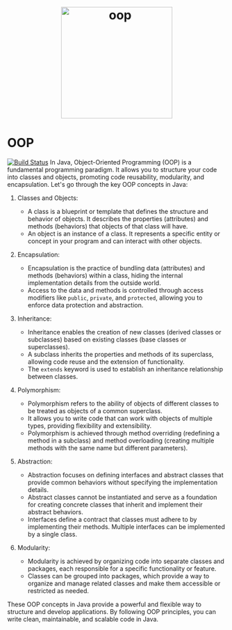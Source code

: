 <h1 align="center"> <br><img src="logo/logotype_horizontal.png?raw=true" alt="oop" width="256"> <br>

# OOP

[![Build Status](https://travis-ci.org/wojtekmach/oop.svg?branch=master)](https://travis-ci.org/wojtekmach/oop)
In Java, Object-Oriented Programming (OOP) is a fundamental programming paradigm. It allows you to structure your code into classes and objects, promoting code reusability, modularity, and encapsulation. Let's go through the key OOP concepts in Java:

1. Classes and Objects:
   - A class is a blueprint or template that defines the structure and behavior of objects. It describes the properties (attributes) and methods (behaviors) that objects of that class will have.
   - An object is an instance of a class. It represents a specific entity or concept in your program and can interact with other objects.

2. Encapsulation:
   - Encapsulation is the practice of bundling data (attributes) and methods (behaviors) within a class, hiding the internal implementation details from the outside world.
   - Access to the data and methods is controlled through access modifiers like `public`, `private`, and `protected`, allowing you to enforce data protection and abstraction.

3. Inheritance:
   - Inheritance enables the creation of new classes (derived classes or subclasses) based on existing classes (base classes or superclasses).
   - A subclass inherits the properties and methods of its superclass, allowing code reuse and the extension of functionality.
   - The `extends` keyword is used to establish an inheritance relationship between classes.

4. Polymorphism:
   - Polymorphism refers to the ability of objects of different classes to be treated as objects of a common superclass.
   - It allows you to write code that can work with objects of multiple types, providing flexibility and extensibility.
   - Polymorphism is achieved through method overriding (redefining a method in a subclass) and method overloading (creating multiple methods with the same name but different parameters).

5. Abstraction:
   - Abstraction focuses on defining interfaces and abstract classes that provide common behaviors without specifying the implementation details.
   - Abstract classes cannot be instantiated and serve as a foundation for creating concrete classes that inherit and implement their abstract behaviors.
   - Interfaces define a contract that classes must adhere to by implementing their methods. Multiple interfaces can be implemented by a single class.

6. Modularity:
   - Modularity is achieved by organizing code into separate classes and packages, each responsible for a specific functionality or feature.
   - Classes can be grouped into packages, which provide a way to organize and manage related classes and make them accessible or restricted as needed.

These OOP concepts in Java provide a powerful and flexible way to structure and develop applications. By following OOP principles, you can write clean, maintainable, and scalable code in Java.
